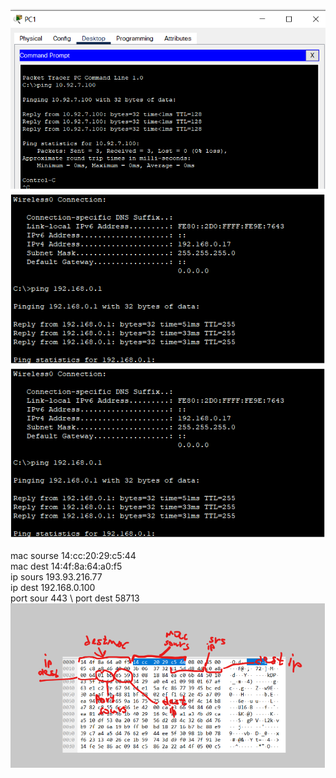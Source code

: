 ![alt text](/m1/task3.1/screenshots/1.png "Описание будет тут")
![alt text](/m1/task3.1/screenshots/2.png "Описание будет тут")
![alt text](/m1/task3.1/screenshots/3.png "Описание будет тут")

mac sourse 14:cc:20:29:c5:44 \
mac dest 14:4f:8a:64:a0:f5 \
ip sours 193.93.216.77 \
ip dest 192.168.0.100 \
port sour 443 \ 
port dest 58713 \
![alt text](/m1/task3.1/screenshots/4w.png "Описание будет тут")
